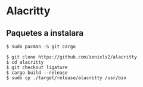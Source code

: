 # Alacritty

## Paquetes a instalara

```console
$ sudo pacman -S git cargo
```

```console
$ git clone https://github.com/zenixls2/alacritty
$ cd alacritty
$ git checkout ligature
$ cargo build --release
$ sudo cp ./target/release/alacritty /usr/bin
```
